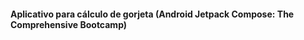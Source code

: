 <h4>Aplicativo para cálculo de gorjeta (Android Jetpack Compose: The Comprehensive Bootcamp) </h4>

